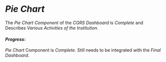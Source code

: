 # **_Pie Chart_**

The _Pie Chart Component_ of the _CGRS Dashboard_ is _Complete_
and Describes _Various Activities of the Institution_.

#### _Progress_:

_Pie Chart_ Component is _Complete_. Still needs to be integrated with the
_Final Dashboard_.
